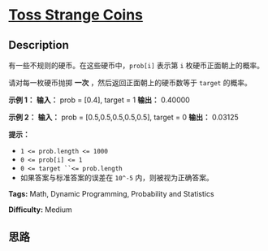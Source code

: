 # [Toss Strange Coins][title]

## Description

有一些不规则的硬币。在这些硬币中，`prob[i]` 表示第 `i` 枚硬币正面朝上的概率。

请对每一枚硬币抛掷  **一次** ，然后返回正面朝上的硬币数等于 `target` 的概率。



**示例 1：**
            **输入：** prob = [0.4], target = 1    **输出：** 0.40000    

**示例 2：**
            **输入：** prob = [0.5,0.5,0.5,0.5,0.5], target = 0    **输出：** 0.03125    



**提示：**

  * `1 <= prob.length <= 1000`
  * `0 <= prob[i] <= 1`
  * `0 <= target ``<= prob.length`
  * 如果答案与标准答案的误差在 `10^-5` 内，则被视为正确答案。


**Tags:** Math, Dynamic Programming, Probability and Statistics

**Difficulty:** Medium

## 思路

[title]: https://leetcode-cn.com/problems/toss-strange-coins
